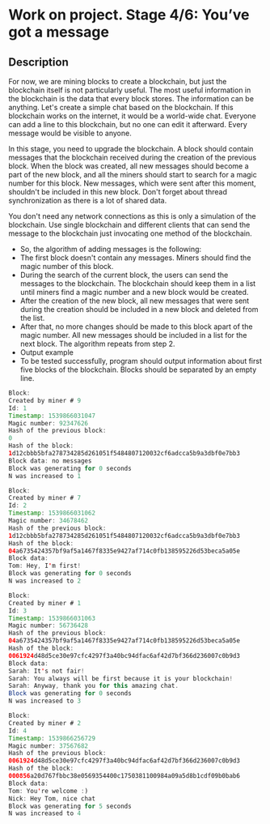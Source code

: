 # Work on project. Stage 4/6: You’ve got a message

## Description

For now, we are mining blocks to create a blockchain, but just the blockchain itself is not particularly useful. The most useful information in the blockchain is the data that every block stores. The information can be anything. Let's create a simple chat based on the blockchain. If this blockchain works on the internet, it would be a world-wide chat. Everyone can add a line to this blockchain, but no one can edit it afterward. Every message would be visible to anyone.

In this stage, you need to upgrade the blockchain. A block should contain messages that the blockchain received during the creation of the previous block. When the block was created, all new messages should become a part of the new block, and all the miners should start to search for a magic number for this block. New messages, which were sent after this moment, shouldn't be included in this new block. Don't forget about thread synchronization as there is a lot of shared data.

You don't need any network connections as this is only a simulation of the blockchain. Use single blockchain and different clients that can send the message to the blockchain just invocating one method of the blockchain.

* So, the algorithm of adding messages is the following:
* The first block doesn't contain any messages. Miners should find the magic number of this block.
* During the search of the current block, the users can send the messages to the blockchain. The blockchain should keep them in a list until miners find a magic number and a new block would be created.
* After the creation of the new block, all new messages that were sent during the creation should be included in a new block and deleted from the list.
* After that, no more changes should be made to this block apart of the magic number. All new messages should be included in a list for the next block. The algorithm repeats from step 2.
* Output example
* To be tested successfully, program should output information about first five blocks of the blockchain. Blocks should be separated by an empty line.

```java
Block:
Created by miner # 9
Id: 1
Timestamp: 1539866031047
Magic number: 92347626
Hash of the previous block:
0
Hash of the block:
1d12cbbb5bfa278734285d261051f5484807120032cf6adcca5b9a3dbf0e7bb3
Block data: no messages
Block was generating for 0 seconds
N was increased to 1

Block:
Created by miner # 7
Id: 2
Timestamp: 1539866031062
Magic number: 34678462
Hash of the previous block:
1d12cbbb5bfa278734285d261051f5484807120032cf6adcca5b9a3dbf0e7bb3
Hash of the block:
04a6735424357bf9af5a1467f8335e9427af714c0fb138595226d53beca5a05e
Block data:
Tom: Hey, I'm first!
Block was generating for 0 seconds
N was increased to 2

Block:
Created by miner # 1
Id: 3
Timestamp: 1539866031063
Magic number: 56736428
Hash of the previous block:
04a6735424357bf9af5a1467f8335e9427af714c0fb138595226d53beca5a05e
Hash of the block:
0061924d48d5ce30e97cfc4297f3a40bc94dfac6af42d7bf366d236007c0b9d3
Block data:
Sarah: It's not fair!
Sarah: You always will be first because it is your blockchain!
Sarah: Anyway, thank you for this amazing chat.
Block was generating for 0 seconds
N was increased to 3

Block:
Created by miner # 2
Id: 4
Timestamp: 1539866256729
Magic number: 37567682
Hash of the previous block:
0061924d48d5ce30e97cfc4297f3a40bc94dfac6af42d7bf366d236007c0b9d3
Hash of the block:
000856a20d767fbbc38e0569354400c1750381100984a09a5d8b1cdf09b0bab6
Block data:
Tom: You're welcome :)
Nick: Hey Tom, nice chat
Block was generating for 5 seconds
N was increased to 4
```
